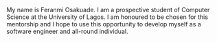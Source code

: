 My name is Feranmi Osakuade.
I am a prospective student of Computer Science at the University of Lagos.
I am honoured to be chosen for this mentorship and I hope to use this opportunity to develop myself as a software engineer and all-round individual.
